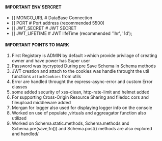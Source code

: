#### IMPORTANT ENV SERCRET 
- [] MONGO_URL      # DataBase Connection
- [] PORT           # Port address (recommended 5500)
- [] JWT_SECRET     # JWT SECRET
- [] JWT_LIFETIME   # JWT lifeTime (recommended '1hr', '1d');

#### IMPORTANT POINTS TO MARK
1. First Registory is ADMIN by default >which provide privilage of creating owner and have power has Super user
2. Password was bycrypted During pre Save Schema in Schema methods
3. JWT creation and attach to the cookies was handle throught the util functions `attachCookies` from utils
4. Error are handled throught the express-async-error and custom Error classes
5. some added security of xss-clean, http-rate-limit and helmet added
6. For supporting Cross-Origin Resource Sharing and filedoc  cors and fileupload middleware added
7. Morgan for logger also used  for displaying logger info on the console
8. Worked on use of populate ,virtuals and aggreagator function also utilized 
9. Worked on Schema.static.methods, Schema.methods and Schema.pre(save,fn()) and Schema.post() methods are also explored and handled/